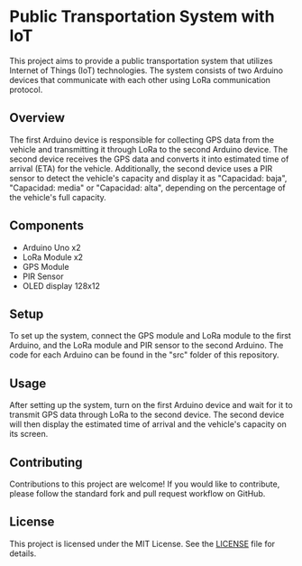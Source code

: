 # Public Transportation System with IoT

This project aims to provide a public transportation system that utilizes Internet of Things (IoT) technologies. The system consists of two Arduino devices that communicate with each other using LoRa communication protocol. 

## Overview

The first Arduino device is responsible for collecting GPS data from the vehicle and transmitting it through LoRa to the second Arduino device. The second device receives the GPS data and converts it into estimated time of arrival (ETA) for the vehicle. Additionally, the second device uses a PIR sensor to detect the vehicle's capacity and display it as "Capacidad: baja", "Capacidad: media" or "Capacidad: alta", depending on the percentage of the vehicle's full capacity.

## Components

- Arduino Uno x2
- LoRa Module x2
- GPS Module
- PIR Sensor
- OLED display 128x12

## Setup

To set up the system, connect the GPS module and LoRa module to the first Arduino, and the LoRa module and PIR sensor to the second Arduino. The code for each Arduino can be found in the "src" folder of this repository.

## Usage

After setting up the system, turn on the first Arduino device and wait for it to transmit GPS data through LoRa to the second device. The second device will then display the estimated time of arrival and the vehicle's capacity on its screen.

## Contributing

Contributions to this project are welcome! If you would like to contribute, please follow the standard fork and pull request workflow on GitHub.

## License

This project is licensed under the MIT License. See the [LICENSE](./LICENSE) file for details.
